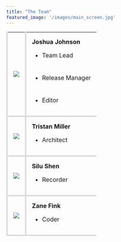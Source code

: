 ```yaml
---
title: "The Team"
featured_image: '/images/main_screen.jpg'
---
```

<style type=text/css>
th, td {
  padding: 15px;
  text-align: left;
  border-bottom: 4px solid #ddd;
  border-left: 4px solid #ddd;
}
</style>

 <table style="width:100%">
  <tr>
    <td><img src="/images/josh_picture.jpg"></td>
    <td>
    <strong>Joshua Johnson</strong>
    <ul>
    <li>Team Lead</li>
    <br></br>
    <li>Release Manager</li>
    <br></br>
    <li>Editor</li>
    </ul>
    </td>
  </tr>
  <tr>
    <td><img src="/images/tristan_picture.jpg"></td>
    <td>
    <strong>Tristan Miller</strong>
    <ul>
    <li>Architect</li>
    </ul>
    </td>
  </tr>
  <tr>
    <td><img src="/images/silu_picture.jpg"></td>
    <td>
    <strong>Silu Shen</strong>
    <ul>
    <li>Recorder</li>
    </ul>
    </td>
  </tr>
  <tr>
    <td><img src="/images/zane_picture.jpg"></td>
    <td>
    <strong>Zane Fink</strong>
    <ul>
    <li>Coder</li>
    </ul>
    </td>
  </tr>
</table> 